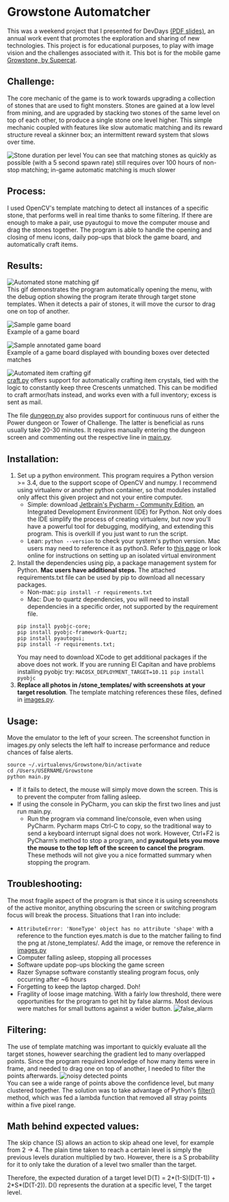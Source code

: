 # Growstone Automatcher
This was a weekend project that I presented for DevDays [(PDF slides)](presentation/dev_days_slides.pdf), an annual work event that promotes the exploration and sharing of new technologies. This project is for educational purposes, to play with image vision and the challenges associated with it. This bot is for the mobile game [Growstone, by Supercat](https://www.facebook.com/team.supercat).

## Challenge: 
The core mechanic of the game is to work towards upgrading a collection of stones that are used to fight monsters. Stones are gained at a low level from mining, and are upgraded by stacking two stones of the same level on top of each other, to produce a single stone one level higher. This simple mechanic coupled with features like slow automatic matching and its reward structure reveal a skinner box; an intermittent reward system that slows over time. 

![Stone duration per level](presentation/levelling_chart.png)
You can see that matching stones as quickly as possible (with a 5 second spawn rate) still requires over 100 hours of non-stop matching; in-game automatic matching is much slower 

## Process:
I used OpenCV's template matching to detect all instances of a specific stone, that performs well in real time thanks to some filtering. If there are enough to make a pair, use pyautogui to move the computer mouse and drag the stones together. The program is able to handle the opening and closing of menu icons, daily pop-ups that block the game board, and automatically craft items. 

## Results:
![Automated stone matching gif](presentation/auto_growstone_demo.gif)  
This gif demonstrates the program automatically opening the menu, with the 
debug option showing the program iterate through target stone templates. 
When it detects a pair of stones, it will move the cursor to drag one on top 
of another. 

![Sample game board](presentation/sample.png)  
Example of a game board

![Sample annotated game board](presentation/sample_bounded.png)  
Example of a game board displayed with bounding boxes over detected matches

![Automated item crafting gif](presentation/auto_growstone_crafting.gif)  
[craft.py](craft.py) offers support for automatically crafting item crystals, tied with the logic to constantly keep three Crescents unmatched. This can be modified to craft armor/hats instead, and works even with a full inventory; excess is sent as mail. 

The file [dungeon.py](dungeon.py) also provides support for continuous runs of either the Power dungeon or Tower of Challenge. The latter is beneficial as runs usually take 20-30 minutes. It requires manually entering the dungeon screen and commenting out the respective line in [main.py](main.py).  

## Installation:
1. Set up a python environment. This program requires a Python version >= 3.4, due to the support scope of OpenCV and numpy. I recommend using virtualenv or another python container, so that modules installed only affect this given project and not your entire computer. 
	- Simple: download [Jetbrain's Pycharm - Community Edition](https://www.jetbrains.com/pycharm/), an Integrated Development Environment (IDE) for Python. Not only does the IDE simplify the process of creating virtualenv, but now you'll have a powerful tool for debugging, modifying, and extending this program. This is overkill if you just want to run the script.
	- Lean: `python --version` to check your system's python version. Mac users may need to reference it as python3. Refer to [this page](https://docs.python-guide.org/dev/virtualenvs/) or look online for instructions on setting up an isolated virtual environment
1. Install the dependencies using pip, a package management system for Python. **Mac users have additional steps.** The attached requirements.txt file can be used by pip to download all necessary packages. 
    - Non-mac: `pip install -r requirements.txt`
    - Mac: Due to quartz dependencies, you will need to install dependencies in a specific order, not supported by the requirement file.
	```console
	pip install pyobjc-core;
	pip install pyobjc-framework-Quartz;
	pip install pyautogui;
	pip install -r requirements.txt;
	```
    You may need to download XCode to get additional packages if the above does not work. If you are running El Capitan and have problems installing pyobjc try:
    `MACOSX_DEPLOYMENT_TARGET=10.11 pip install pyobjc`
1. **Replace all photos in /stone_templates/ with screenshots at your target resolution**. The template matching references these files, defined in [images.py](images.py). 

## Usage:
Move the emulator to the left of your screen. The screenshot function in images.py only selects the left half to increase performance and reduce chances of false alerts. 
```console
source ~/.virtualenvs/Growstone/bin/activate 
cd /Users/USERNAME/Growstone
python main.py
```
- If it fails to detect, the mouse will simply move down the screen. This is to prevent the computer from falling asleep. 
- If using the console in PyCharm, you can skip the first two lines and just run main.py.
	- Run the program via command line/console, even when using PyCharm. Pycharm maps Ctrl-C to copy, so the traditional way to send a keyboard interrupt signal does not work. However, Ctrl+F2 is PyCharm’s method to stop a program, and **pyautogui lets you move the mouse to the top left of the screen to cancel the program**. These methods will not give you a nice formatted summary when stopping the program.

## Troubleshooting:
The most fragile aspect of the program is that since it is using screenshots of the active monitor, anything obscuring the screen or switching program focus will break the process. Situations that I ran into include:
- `AttributeError: 'NoneType' object has no attribute 'shape'` with a reference to the function eyes.match is due to the matcher failing to find the png at /stone_templates/. Add the image, or remove the reference in [images.py](images.py)
- Computer falling asleep, stopping all processes
- Software update pop-ups blocking the game screen
- Razer Synapse software constantly stealing program focus, only occurring after ~6 hours
- Forgetting to keep the laptop charged. Doh!
- Fragility of loose image matching. With a fairly low threshold, there were opportunities for the program to get hit by false alarms. Most devious were matches for small buttons against a wider button.
![false_alarm](/presentation/false_alarm.png) 

## Filtering:
The use of template matching was important to quickly evaluate all the target stones, however searching the gradient led to many overlapped points. Since the program required knowledge of how many items were in frame, and needed to drag one on top of another, I needed to filter the points afterwards. 
![noisy detected points](/presentation/match_range.png)  
You can see a wide range of points above the confidence level, but many clustered together. The solution was to take advantage of Python's [filter()](https://docs.python.org/3/library/functions.html#filter) method, which was fed a lambda function that removed all stray points within a five pixel range.

## Math behind expected values: 
The skip chance (S) allows an action to skip ahead one level, for example from 2 -> 4. The plain time taken to reach a certain level is simply the previous levels duration multiplied by two. However, there is a S probability for it to only take the duration of a level two smaller than the target. 

Therefore, the expected duration of a target level D(T) = 2\*(1-S)(D(T-1)) + 2\*S\*(D(T-2)). D() represents the duration at a specific level, T the target level. 